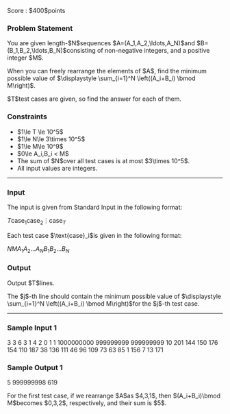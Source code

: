 
<div>

<span>

<span>

<p>
Score : $400$points
</p>

<div>

<section>

### **Problem Statement**

<p>
You are given length-$N$sequences $A=(A_1,A_2,\ldots,A_N)$and $B=(B_1,B_2,\ldots,B_N)$consisting of non-negative integers, and a positive integer $M$.
</p>

<p>
When you can freely rearrange the elements of $A$, find the minimum possible value of $\displaystyle \sum_{i=1}^N \left((A_i+B_i) \bmod M\right)$.
</p>

<p>
$T$test cases are given, so find the answer for each of them.
</p>

</section>

</div>

<div>

<section>

### **Constraints**

<ul>

<li>
$1\le T \le 10^5$
</li>

<li>
$1\le N\le 3\times 10^5$
</li>

<li>
$1\le M\le 10^9$
</li>

<li>
$0\le A_i,B_i < M$
</li>

<li>
The sum of $N$over all test cases is at most $3\times 10^5$.
</li>

<li>
All input values are integers.
</li>

</ul>

</section>

</div>

---

<div>

<div>

<section>

### **Input**

<p>
The input is given from Standard Input in the following format:
</p>

<div>

$T$$\text{case}_1$$\text{case}_2$$\vdots$$\text{case}_T$
</div>

<p>
Each test case $\text{case}_i$is given in the following format:
</p>

<div>

$N$$M$$A_1$$A_2$$\ldots$$A_N$$B_1$$B_2$$\ldots$$B_N$
</div>

</section>

</div>

<div>

<section>

### **Output**

<p>
Output $T$lines.
</p>

<p>
The $j$-th line should contain the minimum possible value of $\displaystyle \sum_{i=1}^N \left((A_i+B_i) \bmod M\right)$for the $j$-th test case.
</p>

</section>

</div>

</div>

---

<div>

<section>

### **Sample Input 1**

<div>

3
3 6
3 1 4
2 0 1
1 1000000000
999999999
999999999
10 201
144 150 176 154 110 187 38 136 111 46
96 109 73 63 85 1 156 7 13 171

</div>

</section>

</div>

<div>

<section>

### **Sample Output 1**

<div>

5
999999998
619

</div>

<p>
For the first test case, if we rearrange $A$as $4,3,1$, then $(A_i+B_i)\bmod M$becomes $0,3,2$, respectively, and their sum is $5$.
</p>

</section>

</div>

</span>

</span>

</div>
